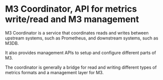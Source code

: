 # M3 Coordinator, API for metrics write/read and M3 management 

M3 Coordinator is a service that coordinates reads and writes between upstream systems, such as Prometheus, and downstream systems, such as M3DB. 

It also provides management APIs to setup and configure different parts of M3.

The coordinator is generally a bridge for read and writing different types of metrics formats and a management layer for M3.
